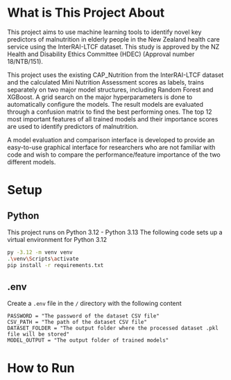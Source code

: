 # What is This Project About
This project aims to use machine learning tools to identify novel key predictors of malnutrition in elderly people in the New Zealand health care service using the InterRAI-LTCF dataset. This study is approved by the NZ Health and Disability Ethics Committee (HDEC) (Approval number 18/NTB/151).

This project uses the existing CAP_Nutrition from the InterRAI-LTCF dataset and the calculated Mini Nutrition Assessment scores as labels, trains separately on two major model structures, including Random Forest and XGBoost. A grid search on the major hyperparameters is done to automatically configure the models. The result models are evaluated through a confusion matrix to find the best performing ones. The top 12 most important features of all trained models and their importance scores are used to identify predictors of malnutrition.

A model evaluation and comparison interface is developed to provide an easy-to-use graphical interface for researchers who are not familiar with code and wish to compare the performance/feature importance of the two different models.

# Setup
## Python
This project runs on Python 3.12 - Python 3.13
The following code sets up a virtual environment for Python 3.12
```bash
py -3.12 -m venv venv
.\venv\Scripts\activate
pip install -r requirements.txt
```

## .env
Create a `.env` file in the `/` directory with the following content
```
PASSWORD = "The password of the dataset CSV file"
CSV_PATH = "The path of the dataset CSV file"
DATASET_FOLDER = "The output folder where the processed dataset .pkl file will be stored"
MODEL_OUTPUT = "The output folder of trained models"
```

# How to Run

